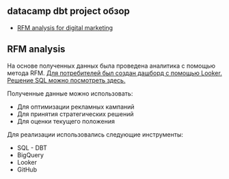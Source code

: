 ## datacamp dbt project обзор

* [RFM analysis for digital marketing](#RFM-analysis)


## RFM analysis
На основе полученных данных была проведена аналитика с помощью метода RFM. 
[Для потребителей был создан дашборд с помощью Looker.](https://lookerstudio.google.com/reporting/1fdc9014-ef4a-4bdc-916b-e6b635726da1)
<br>[Решение SQL можно посмотреть здесь.](https://github.com/LameSpy/dataeng-zoomcamp_dbt/tree/main/models/adhoc)

Полученные данные можно использовать:
* Для оптимизации рекламных кампаний
* Для принятия стратегических решений
* Для оценки текущего положения

Для реализации использовались следующие инструменты:
* SQL - DBT
* BigQuery
* Looker
* GitHub
